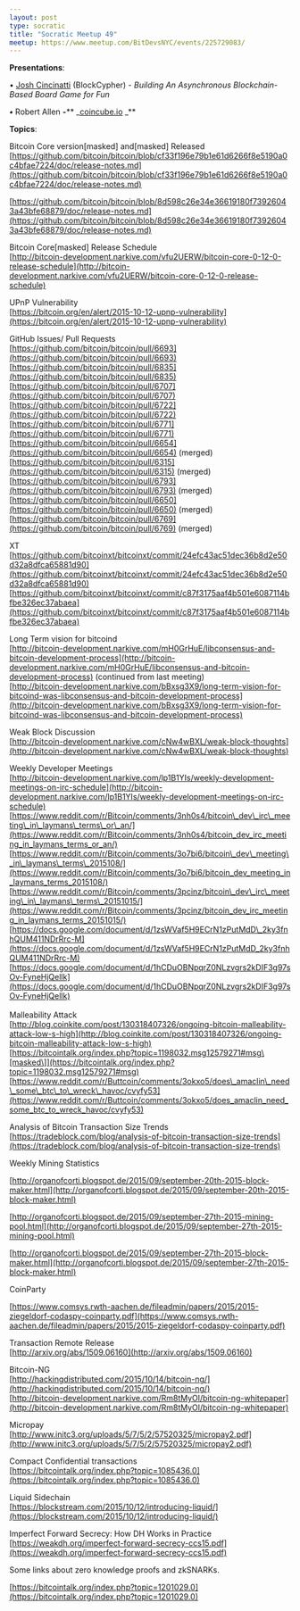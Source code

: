 ```yaml
---
layout: post
type: socratic
title: "Socratic Meetup 49"
meetup: https://www.meetup.com/BitDevsNYC/events/225729083/
---
```


**Presentations**:

• [Josh Cincinatti](http://www.blockcypher.com/) (BlockCypher) - _Building An Asynchronous Blockchain-Based Board Game for Fun_

_**•**_ Robert Allen _**-**_** _[coincube.io](http://coincube.io) _**

**Topics**:

Bitcoin Core version\[masked\] and\[masked\] Released  
[](https://github.com/bitcoin/bitcoin/blob/8d598c26e34e36619180f73926043a43bfe68879/doc/release-notes.md)[https://github.com/bitcoin/bitcoin/blob/cf33f196e79b1e61d6266f8e5190a0c4bfae7224/doc/release-notes.md](https://github.com/bitcoin/bitcoin/blob/cf33f196e79b1e61d6266f8e5190a0c4bfae7224/doc/release-notes.md)

[](https://github.com/bitcoin/bitcoin/blob/8d598c26e34e36619180f73926043a43bfe68879/doc/release-notes.md)[https://github.com/bitcoin/bitcoin/blob/8d598c26e34e36619180f73926043a43bfe68879/doc/release-notes.md](https://github.com/bitcoin/bitcoin/blob/8d598c26e34e36619180f73926043a43bfe68879/doc/release-notes.md)

Bitcoin Core\[masked\] Release Schedule  
[](http://bitcoin-development.narkive.com/vfu2UERW/bitcoin-core-0-12-0-release-schedule)[http://bitcoin-development.narkive.com/vfu2UERW/bitcoin-core-0-12-0-release-schedule](http://bitcoin-development.narkive.com/vfu2UERW/bitcoin-core-0-12-0-release-schedule)

UPnP Vulnerability  
[](https://bitcoin.org/en/alert/2015-10-12-upnp-vulnerability)[https://bitcoin.org/en/alert/2015-10-12-upnp-vulnerability](https://bitcoin.org/en/alert/2015-10-12-upnp-vulnerability)

GitHub Issues/ Pull Requests  
[](https://github.com/bitcoin/bitcoin/pull/6693)[https://github.com/bitcoin/bitcoin/pull/6693](https://github.com/bitcoin/bitcoin/pull/6693)  
[](https://github.com/bitcoin/bitcoin/pull/6835)[https://github.com/bitcoin/bitcoin/pull/6835](https://github.com/bitcoin/bitcoin/pull/6835)  
[](https://github.com/bitcoin/bitcoin/pull/6707)[https://github.com/bitcoin/bitcoin/pull/6707](https://github.com/bitcoin/bitcoin/pull/6707)  
[](https://github.com/bitcoin/bitcoin/pull/6722)[https://github.com/bitcoin/bitcoin/pull/6722](https://github.com/bitcoin/bitcoin/pull/6722)  
[](https://github.com/bitcoin/bitcoin/pull/6771)[https://github.com/bitcoin/bitcoin/pull/6771](https://github.com/bitcoin/bitcoin/pull/6771)  
[](https://github.com/bitcoin/bitcoin/pull/6654)[https://github.com/bitcoin/bitcoin/pull/6654](https://github.com/bitcoin/bitcoin/pull/6654) (merged)  
[](https://github.com/bitcoin/bitcoin/pull/6315)[https://github.com/bitcoin/bitcoin/pull/6315](https://github.com/bitcoin/bitcoin/pull/6315) (merged)  
[](https://github.com/bitcoin/bitcoin/pull/6793)[https://github.com/bitcoin/bitcoin/pull/6793](https://github.com/bitcoin/bitcoin/pull/6793) (merged)  
[](https://github.com/bitcoin/bitcoin/pull/6650)[https://github.com/bitcoin/bitcoin/pull/6650](https://github.com/bitcoin/bitcoin/pull/6650) (merged)  
[](https://github.com/bitcoin/bitcoin/pull/6769)[https://github.com/bitcoin/bitcoin/pull/6769](https://github.com/bitcoin/bitcoin/pull/6769) (merged)

XT  
[](https://github.com/bitcoinxt/bitcoinxt/commit/24efc43ac51dec36b8d2e50d32a8dfca65881d90)[https://github.com/bitcoinxt/bitcoinxt/commit/24efc43ac51dec36b8d2e50d32a8dfca65881d90](https://github.com/bitcoinxt/bitcoinxt/commit/24efc43ac51dec36b8d2e50d32a8dfca65881d90)  
[](https://github.com/bitcoinxt/bitcoinxt/commit/c87f3175aaf4b501e6087114bfbe326ec37abaea)[https://github.com/bitcoinxt/bitcoinxt/commit/c87f3175aaf4b501e6087114bfbe326ec37abaea](https://github.com/bitcoinxt/bitcoinxt/commit/c87f3175aaf4b501e6087114bfbe326ec37abaea)

Long Term vision for bitcoind  
[](http://bitcoin-development.narkive.com/mH0GrHuE/libconsensus-and-bitcoin-development-process)[http://bitcoin-development.narkive.com/mH0GrHuE/libconsensus-and-bitcoin-development-process](http://bitcoin-development.narkive.com/mH0GrHuE/libconsensus-and-bitcoin-development-process) (continued from last meeting)  
[](http://bitcoin-development.narkive.com/bBxsg3X9/long-term-vision-for-bitcoind-was-libconsensus-and-bitcoin-development-process)[http://bitcoin-development.narkive.com/bBxsg3X9/long-term-vision-for-bitcoind-was-libconsensus-and-bitcoin-development-process](http://bitcoin-development.narkive.com/bBxsg3X9/long-term-vision-for-bitcoind-was-libconsensus-and-bitcoin-development-process)

Weak Block Discussion  
[](http://bitcoin-development.narkive.com/cNw4wBXL/weak-block-thoughts)[http://bitcoin-development.narkive.com/cNw4wBXL/weak-block-thoughts](http://bitcoin-development.narkive.com/cNw4wBXL/weak-block-thoughts)

Weekly Developer Meetings  
[](http://bitcoin-development.narkive.com/lp1B1YIs/weekly-development-meetings-on-irc-schedule)[http://bitcoin-development.narkive.com/lp1B1YIs/weekly-development-meetings-on-irc-schedule](http://bitcoin-development.narkive.com/lp1B1YIs/weekly-development-meetings-on-irc-schedule)  
[](https://www.reddit.com/r/Bitcoin/comments/3nh0s4/bitcoin_dev_irc_meeting_in_laymans_terms_or_an/)[https://www.reddit.com/r/Bitcoin/comments/3nh0s4/bitcoin\_dev\_irc\_meeting\_in\_laymans\_terms\_or\_an/](https://www.reddit.com/r/Bitcoin/comments/3nh0s4/bitcoin_dev_irc_meeting_in_laymans_terms_or_an/)  
[](https://www.reddit.com/r/Bitcoin/comments/3o7bi6/bitcoin_dev_meeting_in_laymans_terms_2015108/)[https://www.reddit.com/r/Bitcoin/comments/3o7bi6/bitcoin\_dev\_meeting\_in\_laymans\_terms\_2015108/](https://www.reddit.com/r/Bitcoin/comments/3o7bi6/bitcoin_dev_meeting_in_laymans_terms_2015108/)  
[](https://www.reddit.com/r/Bitcoin/comments/3pcinz/bitcoin_dev_irc_meeting_in_laymans_terms_20151015/)[https://www.reddit.com/r/Bitcoin/comments/3pcinz/bitcoin\_dev\_irc\_meeting\_in\_laymans\_terms\_20151015/](https://www.reddit.com/r/Bitcoin/comments/3pcinz/bitcoin_dev_irc_meeting_in_laymans_terms_20151015/)  
[](https://docs.google.com/document/d/1zsWVaf5H9ECrN1zPutMdD_2ky3fnhQUM411NDrRrc-M)[https://docs.google.com/document/d/1zsWVaf5H9ECrN1zPutMdD\_2ky3fnhQUM411NDrRrc-M](https://docs.google.com/document/d/1zsWVaf5H9ECrN1zPutMdD_2ky3fnhQUM411NDrRrc-M)  
[](https://docs.google.com/document/d/1hCDuOBNpqrZ0NLzvgrs2kDIF3g97sOv-FyneHjQellk)[https://docs.google.com/document/d/1hCDuOBNpqrZ0NLzvgrs2kDIF3g97sOv-FyneHjQellk](https://docs.google.com/document/d/1hCDuOBNpqrZ0NLzvgrs2kDIF3g97sOv-FyneHjQellk)  
     
Malleability Attack  
[](http://blog.coinkite.com/post/130318407326/ongoing-bitcoin-malleability-attack-low-s-high)[http://blog.coinkite.com/post/130318407326/ongoing-bitcoin-malleability-attack-low-s-high](http://blog.coinkite.com/post/130318407326/ongoing-bitcoin-malleability-attack-low-s-high)  
[](https://bitcointalk.org/index.php?topic=1198032.msg12579271#msg)[https://bitcointalk.org/index.php?topic=1198032.msg12579271#msg\[masked\]](https://bitcointalk.org/index.php?topic=1198032.msg12579271#msg)  
[](https://www.reddit.com/r/Buttcoin/comments/3okxo5/does_amaclin_need_some_btc_to_wreck_havoc/cvyfy53)[https://www.reddit.com/r/Buttcoin/comments/3okxo5/does\_amaclin\_need\_some\_btc\_to\_wreck\_havoc/cvyfy53](https://www.reddit.com/r/Buttcoin/comments/3okxo5/does_amaclin_need_some_btc_to_wreck_havoc/cvyfy53)

Analysis of Bitcoin Transaction Size Trends  
[](https://tradeblock.com/blog/analysis-of-bitcoin-transaction-size-trends)[https://tradeblock.com/blog/analysis-of-bitcoin-transaction-size-trends](https://tradeblock.com/blog/analysis-of-bitcoin-transaction-size-trends)

Weekly Mining Statistics

[](http://organofcorti.blogspot.de/2015/09/september-20th-2015-block-maker.html)[http://organofcorti.blogspot.de/2015/09/september-20th-2015-block-maker.html](http://organofcorti.blogspot.de/2015/09/september-20th-2015-block-maker.html)

[](http://organofcorti.blogspot.de/2015/09/september-27th-2015-mining-pool.html)[http://organofcorti.blogspot.de/2015/09/september-27th-2015-mining-pool.html](http://organofcorti.blogspot.de/2015/09/september-27th-2015-mining-pool.html)

[](http://organofcorti.blogspot.de/2015/09/september-27th-2015-block-maker.html)[http://organofcorti.blogspot.de/2015/09/september-27th-2015-block-maker.html](http://organofcorti.blogspot.de/2015/09/september-27th-2015-block-maker.html)

CoinParty

[](https://www.comsys.rwth-aachen.de/fileadmin/papers/2015/2015-ziegeldorf-codaspy-coinparty.pdf)[https://www.comsys.rwth-aachen.de/fileadmin/papers/2015/2015-ziegeldorf-codaspy-coinparty.pdf](https://www.comsys.rwth-aachen.de/fileadmin/papers/2015/2015-ziegeldorf-codaspy-coinparty.pdf)

Transaction Remote Release  
[](http://arxiv.org/abs/1509.06160)[http://arxiv.org/abs/1509.06160](http://arxiv.org/abs/1509.06160)

Bitcoin-NG  
[](http://hackingdistributed.com/2015/10/14/bitcoin-ng/)[http://hackingdistributed.com/2015/10/14/bitcoin-ng/](http://hackingdistributed.com/2015/10/14/bitcoin-ng/)  
[](http://bitcoin-development.narkive.com/Rm8tMyOl/bitcoin-ng-whitepaper)[http://bitcoin-development.narkive.com/Rm8tMyOl/bitcoin-ng-whitepaper](http://bitcoin-development.narkive.com/Rm8tMyOl/bitcoin-ng-whitepaper)

Micropay  
[](http://www.initc3.org/uploads/5/7/5/2/57520325/micropay2.pdf)[http://www.initc3.org/uploads/5/7/5/2/57520325/micropay2.pdf](http://www.initc3.org/uploads/5/7/5/2/57520325/micropay2.pdf)

Compact Confidential transactions  
[](https://bitcointalk.org/index.php?topic=1085436.0)[https://bitcointalk.org/index.php?topic=1085436.0](https://bitcointalk.org/index.php?topic=1085436.0)

Liquid Sidechain  
[](https://blockstream.com/2015/10/12/introducing-liquid/)[https://blockstream.com/2015/10/12/introducing-liquid/](https://blockstream.com/2015/10/12/introducing-liquid/)

Imperfect Forward Secrecy: How DH Works in Practice  
[](https://weakdh.org/imperfect-forward-secrecy-ccs15.pdf)[https://weakdh.org/imperfect-forward-secrecy-ccs15.pdf](https://weakdh.org/imperfect-forward-secrecy-ccs15.pdf)

Some links about zero knowledge proofs and zkSNARKs.

[](https://weakdh.org/imperfect-forward-secrecy-ccs15.pdf)[https://bitcointalk.org/index.php?topic=1201029.0](https://bitcointalk.org/index.php?topic=1201029.0)
